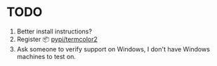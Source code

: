 # TODO

1. Better install instructions?
2. Register 📦 [pypi/termcolor2](https://pypi.python.org/pypi/termcolor2)
3. Ask someone to verify support on Windows, I don't have Windows machines to test on.

